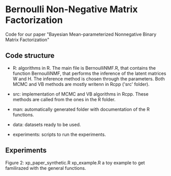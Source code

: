 # Bernoulli Non-Negative Matrix Factorization

Code for our paper "Bayesian Mean-parameterized Nonnegative Binary Matrix Factorization"

## Code structure

* R: algorithms in R. The main file is BernoulliNMF.R, that contains the function BernoulliNMF, that performs the inference of the latent matrices W and H. The inference method is chosen through the parameters. Both MCMC and VB methods are mostly writenn in Rcpp ('src' folder).

* src: implementation of MCMC and VB algorithms in Rcpp. These methods are called from the ones in the R folder.

* man: automatically generated folder with documentation of the R functions.

* data: datasets ready to be used.

* experiments: scripts to run the experiments.

## Experiments

Figure 2: xp_paper_synthetic.R
xp_example.R a toy example to get familirazed with the general functions.
